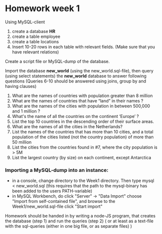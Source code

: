 # Homework week 1

Using MySQL-client 
1. create a database **HR**
2. create a table employee
3. create a table locations
4. Insert 10-20 rows in each table with relevant fields. (Make sure that you have relevant relations)

Create a script file or MySQL-dump of the database. 

Import the database **new_world** (using the new_world.sql-file), 
then query (using select statements) the **new_world** database to answer following questions
(Queries 6-10 should be answered using joins, group by and having clauses)

1. What are the names of countries with population greater than 8 million
2. What are the names of countries that have “land” in their names ?
3. What are the names of the cities with population in between 500,000 and 1 million ?
4. What's the name of all the countries on the continent ‘Europe’ ?
5. List the top 10 countries in the descending order of their surface areas.
6. What are the names of all the cities in the Netherlands?
7. List the names of the countries that has more than 10 cities, and a total population of the cities listed (not the country population) of more than 50 million
8. List the cities from the countries found in #7, where the city population is > 5M
9. List the largest country (by size) on each continent, except Antarctica


### Importing a MySQL-dump into an instance:
- in a console, change directory to the Week1 directory. Then type 
    mysql < new_world.sql
    (this requires that the path to the mysql-binary has been added to the users PATH-variable)
- in MySQL Workbench, do
    click "Server" -> "Data Import"
    choose "Import from self-contained file", and browse to the Week1/new_world.sql-file
    click "Start import"

Homework should be handed in by writing a node-JS program, that creates the database (step 1) and run the queries (step 2)
( or at least as a text-file with the sql-queries (either in one big file, or as separate files) )
